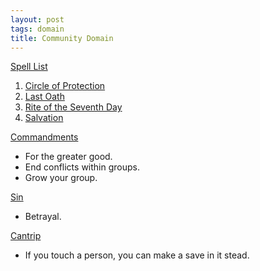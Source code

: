 ```yaml
---
layout: post
tags: domain
title: Community Domain
---
```


<ins>Spell List</ins>
1. [Circle of Protection](/2020/11/12/circle-of-protection/)
1. [Last Oath](/2020/11/13/last-oath/)
1. [Rite of the Seventh Day](/2020/11/13/rite-of-the-seventh-day/)
1. [Salvation](/2020/11/13/salvation/)

<ins>Commandments</ins>
- For the greater good.
- End conflicts within groups.
- Grow your group.

<ins>Sin</ins>
- Betrayal.

<ins>Cantrip</ins>
- If you touch a person, you can make a save in it stead.
